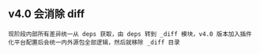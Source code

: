 ## v4.0 会消除 diff

```text
现阶段内部所有差异统一从 deps 获取，由 deps 转到 _diff 模块，v4.0 版本加入插件化平台配置后会统一内外源包全部逻辑，然后就移除 _diff 目录
```
